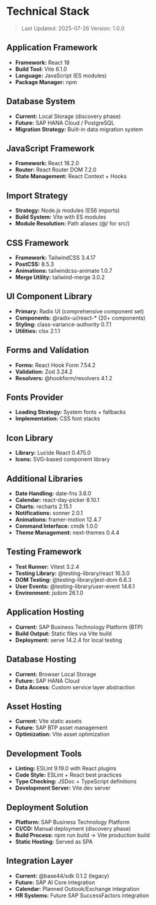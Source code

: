 # Technical Stack

> Last Updated: 2025-07-26
> Version: 1.0.0

## Application Framework
- **Framework:** React 18
- **Build Tool:** Vite 6.1.0
- **Language:** JavaScript (ES modules)
- **Package Manager:** npm

## Database System
- **Current:** Local Storage (discovery phase)
- **Future:** SAP HANA Cloud / PostgreSQL
- **Migration Strategy:** Built-in data migration system

## JavaScript Framework
- **Framework:** React 18.2.0
- **Router:** React Router DOM 7.2.0
- **State Management:** React Context + Hooks

## Import Strategy
- **Strategy:** Node.js modules (ES6 imports)
- **Build System:** Vite with ES modules
- **Module Resolution:** Path aliases (@/ for src/)

## CSS Framework
- **Framework:** TailwindCSS 3.4.17
- **PostCSS:** 8.5.3
- **Animations:** tailwindcss-animate 1.0.7
- **Merge Utility:** tailwind-merge 3.0.2

## UI Component Library
- **Primary:** Radix UI (comprehensive component set)
- **Components:** @radix-ui/react-* (20+ components)
- **Styling:** class-variance-authority 0.7.1
- **Utilities:** clsx 2.1.1

## Forms and Validation
- **Forms:** React Hook Form 7.54.2
- **Validation:** Zod 3.24.2
- **Resolvers:** @hookform/resolvers 4.1.2

## Fonts Provider
- **Loading Strategy:** System fonts + fallbacks
- **Implementation:** CSS font stacks

## Icon Library
- **Library:** Lucide React 0.475.0
- **Icons:** SVG-based component library

## Additional Libraries
- **Date Handling:** date-fns 3.6.0
- **Calendar:** react-day-picker 8.10.1
- **Charts:** recharts 2.15.1
- **Notifications:** sonner 2.0.1
- **Animations:** framer-motion 12.4.7
- **Command Interface:** cmdk 1.0.0
- **Theme Management:** next-themes 0.4.4

## Testing Framework
- **Test Runner:** Vitest 3.2.4
- **Testing Library:** @testing-library/react 16.3.0
- **DOM Testing:** @testing-library/jest-dom 6.6.3
- **User Events:** @testing-library/user-event 14.6.1
- **Environment:** jsdom 26.1.0

## Application Hosting
- **Current:** SAP Business Technology Platform (BTP)
- **Build Output:** Static files via Vite build
- **Deployment:** serve 14.2.4 for local testing

## Database Hosting
- **Current:** Browser Local Storage
- **Future:** SAP HANA Cloud
- **Data Access:** Custom service layer abstraction

## Asset Hosting
- **Current:** Vite static assets
- **Future:** SAP BTP asset management
- **Optimization:** Vite asset optimization

## Development Tools
- **Linting:** ESLint 9.19.0 with React plugins
- **Code Style:** ESLint + React best practices
- **Type Checking:** JSDoc + TypeScript definitions
- **Development Server:** Vite dev server

## Deployment Solution
- **Platform:** SAP Business Technology Platform
- **CI/CD:** Manual deployment (discovery phase)
- **Build Process:** npm run build → Vite production build
- **Static Hosting:** Served as SPA

## Integration Layer
- **Current:** @base44/sdk 0.1.2 (legacy)
- **Future:** SAP AI Core integration
- **Calendar:** Planned Outlook/Exchange integration
- **HR Systems:** Future SAP SuccessFactors integration